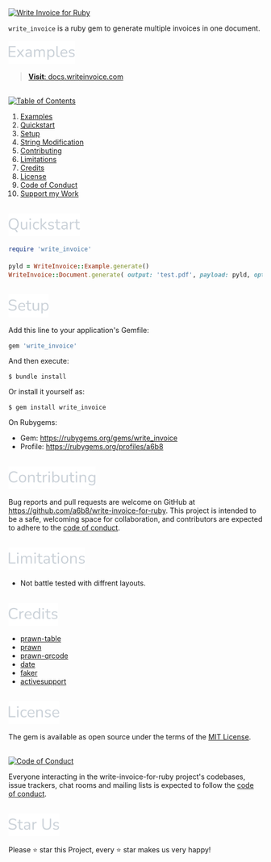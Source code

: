 <a href="#table-of-contents">
<img src="https://raw.githubusercontent.com/a6b8/a6b8/main/assets/headlines/custom/write-invoice-for-ruby.svg" height="45px" name="# Write Invoice for Ruby" alt="Write Invoice for Ruby"><br>
</a>

`write_invoice` is a ruby gem to generate multiple invoices in one document.
<br>
<br>
<a href="#table-of-contents">
<img src="https://raw.githubusercontent.com/a6b8/a6b8/main/assets/headlines/default/examples.svg" height="45px" name="Examples" alt="Examples">
   
> **Visit**: [docs.writeinvoice.com](https://docs.writeinvoice.com)  

</a>

<br>
<a href="#headline">
<img src="https://raw.githubusercontent.com/a6b8/a6b8/main/assets/headlines/default/table-of-contents.svg" height="45px" name="table-of-contents" alt="Table of Contents">
</a>
<br>

1. [Examples](#examples)<br>
2. [Quickstart](#quickstart)<br>
3. [Setup](#setup)<br>
4. [String Modification](#string-modification)<br>
5. [Contributing](#contributing)<br>
6.  [Limitations](#limitations)<br>
7.  [Credits](#credits)<br>
8.  [License](#license)<br>
9.  [Code of Conduct](#code-of-conduct)<br>
10. [Support my Work](#support-my-work)<br>

<br>

<a href="#table-of-contents">
<img src="https://raw.githubusercontent.com/a6b8/a6b8/main/assets/headlines/default/quickstart.svg" height="45px" name="quickstart" alt="Quickstart">
</a>

```ruby
require 'write_invoice'

pyld = WriteInvoice::Example.generate()
WriteInvoice::Document.generate( output: 'test.pdf', payload: pyld, options: {}, debug: true )
```
<br>

<a href="#table-of-contents">
<img src="https://raw.githubusercontent.com/a6b8/a6b8/main/assets/headlines/default/setup.svg" height="45px" name="setup" alt="Setup">
</a>

Add this line to your application's Gemfile:

```ruby
gem 'write_invoice'
```

And then execute:

    $ bundle install

Or install it yourself as:

    $ gem install write_invoice


On Rubygems: 
- Gem: https://rubygems.org/gems/write_invoice
- Profile: https://rubygems.org/profiles/a6b8

<br>

<a href="#table-of-contents">
<img src="https://raw.githubusercontent.com/a6b8/a6b8/main/assets/headlines/default/contributing.svg" height="45px" name="contributing" alt="Contributing">
</a>

Bug reports and pull requests are welcome on GitHub at https://github.com/a6b8/write-invoice-for-ruby. This project is intended to be a safe, welcoming space for collaboration, and contributors are expected to adhere to the [code of conduct](https://github.com/a6b8/write-invoice-for-ruby/blob/master/CODE_OF_CONDUCT.md).

<br>

<a href="#table-of-contents">
<img src="https://raw.githubusercontent.com/a6b8/a6b8/main/assets/headlines/default/limitations.svg" height="45px" name="limitations" alt="Limitations">
</a>

- Not battle tested with diffrent layouts.
  
<br>

<a href="#table-of-contents">
<img src="https://raw.githubusercontent.com/a6b8/a6b8/main/assets/headlines/default/credits.svg" height="45px" name="credits" alt="Credits">
</a>

- [prawn-table](https://github.com/prawnpdf/prawn-table)
- [prawn](https://prawnpdf.org/api-docs/2.3.0/)
- [prawn-qrcode](https://github.com/jabbrwcky/prawn-qrcode)
- [date](https://ruby-doc.org/stdlib-3.1.0/libdoc/date/rdoc/Date.html)
- [faker](https://github.com/faker-ruby/faker)
- [activesupport](https://rubygems.org/gems/activesupport)

<br>

<a href="#table-of-contents">
<img src="https://raw.githubusercontent.com/a6b8/a6b8/main/assets/headlines/default/license.svg" height="45px" name="license" alt="License">
</a>

The gem is available as open source under the terms of the [MIT License](https://opensource.org/licenses/MIT).

<br>

<a href="#table-of-contents">
<img src="https://raw.githubusercontent.com/a6b8/a6b8/main/assets/headlines/default/code-of-conduct.svg" height="45px" name="code-of-conduct" alt="Code of Conduct">
</a>
    
Everyone interacting in the write-invoice-for-ruby project's codebases, issue trackers, chat rooms and mailing lists is expected to follow the [code of conduct](https://github.com/a6b8/write-invoice-for-ruby/blob/master/CODE_OF_CONDUCT.md).

<br>

<a href="#table-of-contents">
<img href="#table-of-contents" src="https://raw.githubusercontent.com/a6b8/a6b8/main/assets/headlines/default/star-us.svg" height="45px" name="star-us" alt="Star Us">
</a>

Please ⭐️ star this Project, every ⭐️ star makes us very happy!